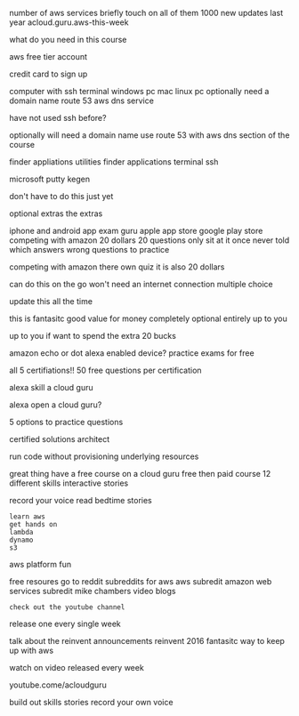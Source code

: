 number of aws services
briefly touch on all of them
1000 new updates last  year
    acloud.guru.aws-this-week

what do you need in this course

aws free tier account

credit card to sign up

computer with ssh terminal
    windows pc mac linux pc
optionally need a domain name
    route 53 aws dns service

have not used ssh before?

optionally will need a domain name
use route 53 with aws
	dns section of the course

finder 
appliations 
	utilities
		finder
            applications
            terminal
			ssh

microsoft
putty kegen

don't have to do this just yet

optional extras
the extras

iphone and android app
	exam guru apple app store google play store
        competing with amazon
        20 dollars 
        20 questions only sit at it once
        never told which answers wrong
	questions to practice

competing with amazon there own quiz it is also 20 dollars

can do this on the go won't need an internet connection multiple choice

update this all the time

this is fantasitc 
good value for money
    completely optional
    entirely up to you 

up to you if want to spend the extra 20 bucks

amazon echo or dot
	alexa enabled device?
    practice exams for free

all 5 certifiations!!
50 free questions per certification

alexa skill
	a cloud guru

alexa open a cloud guru?


5 options to practice questions

certified solutions architect

run code without provisioning underlying resources

great thing have a free course on a cloud guru 
	free 
	then paid course 12 different skills
	interactive stories

record your voice
	read bedtime stories

	learn aws
	get hands on
	lambda
	dynamo
	s3

aws platform fun

free resoures go to reddit
subreddits for aws
	aws subredit
    amazon web services subredit
    mike chambers
    video blogs

	check out the youtube channel
release one every single week

talk about the reinvent announcements
reinvent 2016
fantasitc way to keep up with aws

watch on video released every week

youtube.come/acloudguru

build out skills 
stories
record your own voice

